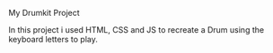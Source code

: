 My Drumkit Project

In this project i used HTML, CSS and JS to recreate a Drum using the keyboard letters to play.


